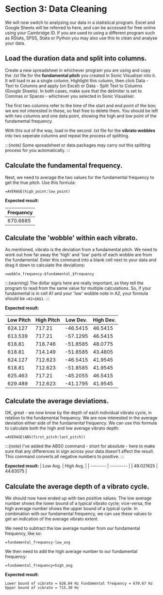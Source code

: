 # Section 3: Data Cleaning
We will now switch to analysing our data in a statistical program. Excel and Google Sheets will be referred to here, and can be accessed for free online using your Cambridge ID. If you are used to using a different program such as RStats, SPSS, Stata or Python you may also use this to clean and analyse your data. 

## Load the duration data and split into columns. 
Create a new spreadsheet in whichever program you are using and copy the .txt file for the **fundamental pitch** you created in Sonic Visualiser into it. It will load in as a single column. Highlight this column, then click Data - Text to Columns and apply (on Excel) or Data - Split Text to Columns (Google Sheets). In both cases, make sure that the delimiter is set to Commas or Spaces - whichever you selected in Sonic Visualiser. 

The first two columns refer to the time of the start and end point of the box; we are not interested in these, so feel free to delete them. You should be left with two columns and one data point, showing the high and low point of the fundamental frequency.

With this out of the way, load in the second .txt file for the **vibrato wobbles** into two seperate columns and repeat the process of splitting.

:::{note}
Some spreadsheet or data packages may carry out this splitting process for you automatically.
:::

## Calculate the fundamental frequency.
Next, we need to average the two values for the fundamental frequency to get the true pitch. Use this formula:

`
=AVERAGE(high_point:low_point)
`

**Expected result:**

| Frequency   |
| ----------- |
| 670.6685 |

## Calculate the 'wobble' within each vibrato.
As mentioned, vibrato is the deviation from a fundamental pitch. We need to work out how far away the 'high' and 'low' parts of each wobble are from the fundamental. Enter this command into a blank cell next to your data and drag it down to calculate the deviations:

`
=wobble_frequency-$fundamental_$frequency
`

:::{warning}
The dollar signs here are really important, as they tell the program to read from the same value for multiple calculations. So, if your fundamental is in cell A1 and your 'low' wobble note in A2, your formula should be `=A2=$A$1`.
:::

**Expected result:**

| Low Pitch | High Pitch | Low Dev.  | High Dev. |
| --------- | ---------- | --------- | --------- |
| 624.127   | 717.21     | \-46.5415 | 46.5415   |
| 613.539   | 717.21     | \-57.1295 | 46.5415   |
| 618.81    | 718.746    | \-51.8585 | 48.0775   |
| 618.81    | 714.149    | \-51.8585 | 43.4805   |
| 624.127   | 712.623    | \-46.5415 | 41.9545   |
| 618.81    | 712.623    | \-51.8585 | 41.9545   |
| 625.463   | 717.21     | \-45.2055 | 46.5415   |
| 629.489   | 712.623    | \-41.1795 | 41.9545   |


## Calculate the average deviations.
OK, great - we now know by the depth of each individual vibrato cycle, in relation to the fundamental frequency. We are now interested in the average deviation either side of the fundamental frequency. We can use this formula to calculate both the high and low average vibrato depth:

`
=AVERAGE(ABS(first_pitch:last_pitch))
`

:::{note}
I've added the ABS() command - short for absolute - here to make sure that any differences in sign across your data doesn't affect the result. This command converts all negative numbers to positive.
:::

**Expected result:**
| Low Avg. | High Avg. |
| -------- | --------- |
| 49.021625 | 44.63075 |

## Calculate the average depth of a vibrato cycle.
We should now have ended up with two positive values. The low average number shows the lower bound of a typical vibrato cycle; vice-versa, the high average number shows the upper bound of a typical cycle. In combination with our fundamental frequency, we can use these values to get an indication of the average vibrato extent.

We need to subtract the low average number from our fundamental frequency, like so:

`
=fundamental_frequency-low_avg
`

We then need to add the high average number to our fundamental frequency:

`
=fundamental_frequency+high_avg
`

**Expected result:**

`
Lower bound of vibrato = 626.04 Hz
Fundamental frequency = 670.67 Hz
Upper bound of vibrato = 715.30 Hz
`